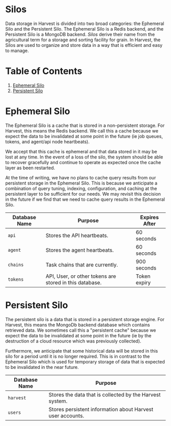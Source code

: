 # Silos
Data storage in Harvest is divided into two broad categories: the Ephemeral Silo and the Persistent Silo. 
The Ephemeral Silo is a Redis backend, and the Persistent Silo is a MongoDB backend. *Silos* derive their name from
the agricultural term for a storage and sorting facility for grain. In Harvest, the Silos are used to organize and
store data in a way that is efficient and easy to manage.

# Table of Contents
1. [Ephemeral Silo](#ephemeral-silo)
2. [Persistent Silo](#persistent-silo)

# Ephemeral Silo
The Ephemeral Silo is a cache that is stored in a non-persistent storage. For Harvest, this means the Redis backend.
We call this a cache because we expect the data to be invalidated at some point in the future (ie job queues, tokens,
and agent/api node heartbeats).

We accept that this cache is ephemeral and that data stored in it may be lost at any time. In the event of a loss of the
silo, the system should be able to recover gracefully and continue to operate as expected once the cache layer as
been restarted.

At the time of writing, we have no plans to cache query results from our persistent storage in the Ephemeral Silo. This
is because we anticipate a combination of query tuning, indexing, configuration, and caching at the persistent layer to
be sufficient for our needs. We may revisit this decision in the future if we find that we need to cache query results
in the Ephemeral Silo.

| Database Name | Purpose                                                 | Expires After |
|---------------|---------------------------------------------------------|---------------|
| `api`         | Stores the API heartbeats.                              | 60 seconds    | 
| `agent`       | Stores the agent heartbeats.                            | 60 seconds    |
| `chains`      | Task chains that are currently.                         | 900 seconds   |
| `tokens`      | API, User, or other tokens are stored in this database. | Token expiry  |

# Persistent Silo
The persistent silo is a data that is stored in a persistent storage engine. For Harvest, this means the MongoDb backend
database which contains retrieved data. We sometimes call this a "persistent cache" because we expect the data to be 
invalidated at some point in the future (ie by the destruction of a cloud resource which was previously collected).

Furthermore, we anticipate that some historical data will be stored in this silo for a period until it is no longer
required. This is in contrast to the Ephemeral Silo which is used for temporary storage of data that is expected to be
invalidated in the near future.

| Database Name | Purpose                                                    |
|---------------|------------------------------------------------------------|
| `harvest`     | Stores the data that is collected by the Harvest system.   |
| `users`       | Stores persistent information about Harvest user accounts. |
